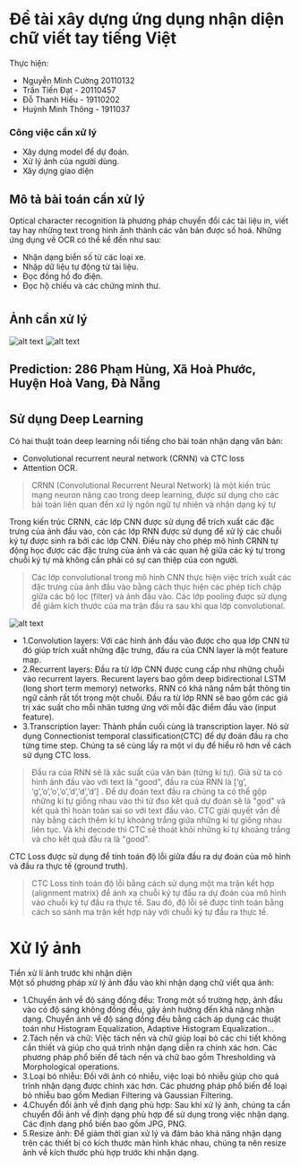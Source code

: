 # Đề tài xây dựng ứng dụng nhận diện chữ viết tay tiếng Việt

Thực hiện: 
- Nguyễn Minh Cường 20110132
- Trần Tiến Đạt - 20110457
- Đỗ Thanh Hiếu - 19110202
- Huỳnh Minh Thông - 1911037

### Công việc cần xử lý
- Xây dựng model để dự đoán.
- Xử lý ảnh của người dùng.
- Xây dựng giao diện

## Mô tả bài toán cần xử lý
Optical character recognition là phương pháp chuyển đổi các tài liệu in, viết tay hay những text trong hình ảnh thành các văn bản được số hoá.
 Những ứng dụng về OCR có thể kể đến như sau:
- Nhận dạng biển số từ các loại xe.
- Nhập dữ liệu tự động từ tài liệu.
- Đọc đồng hồ đo điện.
- Đọc hộ chiếu và các chứng minh thư.
#
## Ảnh cần xử lý
![alt text](/vietnamese_hcr/raw/data/1525_samples.png)
![alt text](output.png)
## Prediction: 286 Phạm Hùng, Xã Hoà Phước, Huyện Hoà Vang, Đà Nẵng
#
## Sử dụng Deep Learning 
 Có hai thuật toán deep learning nổi tiếng cho bài toán nhận dạng văn bản:
 - Convolutional recurrent neural network (CRNN) và CTC loss 
 - Attention OCR.

> CRNN (Convolutional Recurrent Neural Network) là một kiến trúc mạng neuron nâng cao trong deep learning, được sử dụng cho các bài toán liên quan đến xử lý ngôn ngữ tự nhiên và nhận dạng ký tự

Trong kiến trúc CRNN, các lớp CNN được sử dụng để trích xuất các đặc trưng của ảnh đầu vào, còn các lớp RNN được sử dụng để xử lý các chuỗi ký tự được sinh ra bởi các lớp CNN. Điều này cho phép mô hình CRNN tự động học được các đặc trưng của ảnh và các quan hệ giữa các ký tự trong chuỗi ký tự mà không cần phải có sự can thiệp của con người.

>Các lớp convolutional trong mô hình CNN thực hiện việc trích xuất các đặc trưng của ảnh đầu vào bằng cách thực hiện các phép tích chập giữa các bộ lọc (filter) và ảnh đầu vào. Các lớp pooling được sử dụng để giảm kích thước của ma trận đầu ra sau khi qua lớp convolutional. 

![alt text](https://images.viblo.asia/b8ac2fbb-e24e-4be3-8a8c-5c6cc8cbe855.png)

- 1.Convolution layers: Với các hình ảnh đầu vào được cho qua lớp CNN từ đó giúp trích xuất những đặc trưng, đầu ra của CNN layer là một feature map.
- 2.Recurrent layers: Đầu ra từ lớp CNN được cung cấp như những chuỗi vào recurrent layers. Recurent layers bao gồm deep bidirectional LSTM (long short term memory) networks. RNN có khả năng nắm bắt thông tin ngữ cảnh rất tốt trong một chuỗi. Đầu ra từ lớp RNN sẽ bao gồm các giá trị xác suất cho mỗi nhãn tương ứng với mỗi đặc điểm đầu vào (input feature).
- 3.Transcription layer: Thành phần cuối cùng là transcription layer. Nó sử dụng Connectionist temporal classification(CTC) để dự đoán đầu ra cho từng time step. Chúng ta sẽ cùng lấy ra một ví dụ để hiểu rõ hơn về cách sử dụng CTC loss.


> Đầu ra của RNN sẽ là xác suất của văn bản (từng kí tự). Giả sử ta có hình ảnh đầu vào với text là "good", đầu ra của RNN là [‘g’, ‘g’,’o’,’o’,’o’,’d’,’d’,’d’] . Để dự đoán text đầu ra chúng ta có thể gộp những kí tự giống nhau vào thì từ đso kêt quả dự đoán sẽ là "god" và kết quả thì hoàn toàn sai so với text đầu vào. CTC giải quyết vấn đề này bằng cách thêm kí tự khoảng trắng giữa những kí tự giống nhau liên tục. Và khi decode thì CTC sẽ thoát khỏi những kí tự khoảng trắng và cho kết quả đầu ra là "good".

CTC Loss được sử dụng để tính toán độ lỗi giữa đầu ra dự đoán của mô hình và đầu ra thực tế (ground truth).

> CTC Loss tính toán độ lỗi bằng cách sử dụng một ma trận kết hợp (alignment matrix) để ánh xạ chuỗi ký tự đầu ra dự đoán của mô hình vào chuỗi ký tự đầu ra thực tế. Sau đó, độ lỗi sẽ được tính toán bằng cách so sánh ma trận kết hợp này với chuỗi ký tự đầu ra thực tế.

# Xử lý ảnh

Tiền xử lí ảnh trước khi nhận diện	
Một số phương pháp xử lý ảnh đầu vào khi nhận dạng chữ viết qua ảnh:
- 1.Chuyển ảnh về độ sáng đồng đều: Trong một số trường hợp, ảnh đầu vào có độ sáng không đồng đều, gây ảnh hưởng đến khả năng nhận dạng. Chuyển ảnh về độ sáng đồng đều bằng cách áp dụng các thuật toán như Histogram Equalization, Adaptive Histogram Equalization…
- 2.Tách nền và chữ: Việc tách nền và chữ giúp loại bỏ các chi tiết không cần thiết và giúp cho quá trình nhận dạng diễn ra chính xác hơn. Các phương pháp phổ biến để tách nền và chữ bao gồm Thresholding và Morphological operations.
- 3.Loại bỏ nhiễu: Đối với ảnh có nhiễu, việc loại bỏ nhiễu giúp cho quá trình nhận dạng được chính xác hơn. Các phương pháp phổ biến để loại bỏ nhiễu bao gồm Median Filtering và Gaussian Filtering.
- 4.Chuyển đổi ảnh về định dạng phù hợp: Sau khi xử lý ảnh, chúng ta cần chuyển đổi ảnh về định dạng phù hợp để sử dụng trong việc nhận dạng. Các định dạng phổ biến bao gồm JPG, PNG.
- 5.Resize ảnh: Để giảm thời gian xử lý và đảm bảo khả năng nhận dạng trên các thiết bị có kích thước màn hình khác nhau, chúng ta nên resize ảnh về kích thước phù hợp trước khi nhận dạng.
